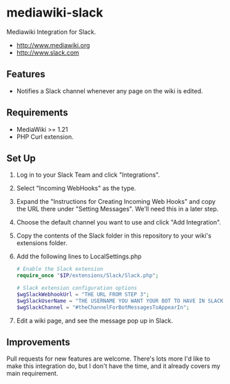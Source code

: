 mediawiki-slack
===============

Mediawiki Integration for Slack.
* http://www.mediawiki.org
* http://www.slack.com

## Features

* Notifies a Slack channel whenever any page on the wiki is edited.

## Requirements

* MediaWiki >= 1.21
* PHP Curl extension.

## Set Up

1. Log in to your Slack Team and click "Integrations".
2. Select "Incoming WebHooks" as the type.
3. Expand the "Instructions for Creating Incoming Web Hooks" and copy the URL there under "Setting
   Messages". We'll need this in a later step.
4. Choose the default channel you want to use and click "Add Integration".
5. Copy the contents of the Slack folder in this repository to your wiki's extensions folder.
6. Add the following lines to LocalSettings.php
   
   ```php
   # Enable the Slack extension
   require_once "$IP/extensions/Slack/Slack.php";

   # Slack extension configuration options
   $wgSlackWebhookUrl = "THE URL FROM STEP 3";
   $wgSlackUserName = "THE USERNAME YOU WANT YOUR BOT TO HAVE IN SLACK";
   $wgSlackChannel = "#theChannelForBotMessagesToAppearIn";
   ```

7. Edit a wiki page, and see the message pop up in Slack.

## Improvements

Pull requests for new features are welcome. There's lots more I'd like to make this integration do,
but I don't have the time, and it already covers my main requirement.
